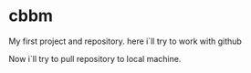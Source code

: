 cbbm
====

My first project and repository. 
here i`ll try to work with github

Now i`ll try to pull repository to local machine.
